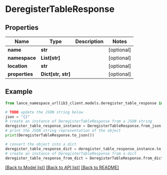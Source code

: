 # DeregisterTableResponse


## Properties

Name | Type | Description | Notes
------------ | ------------- | ------------- | -------------
**name** | **str** |  | [optional] 
**namespace** | **List[str]** |  | [optional] 
**location** | **str** |  | [optional] 
**properties** | **Dict[str, str]** |  | [optional] 

## Example

```python
from lance_namespace_urllib3_client.models.deregister_table_response import DeregisterTableResponse

# TODO update the JSON string below
json = "{}"
# create an instance of DeregisterTableResponse from a JSON string
deregister_table_response_instance = DeregisterTableResponse.from_json(json)
# print the JSON string representation of the object
print(DeregisterTableResponse.to_json())

# convert the object into a dict
deregister_table_response_dict = deregister_table_response_instance.to_dict()
# create an instance of DeregisterTableResponse from a dict
deregister_table_response_from_dict = DeregisterTableResponse.from_dict(deregister_table_response_dict)
```
[[Back to Model list]](../README.md#documentation-for-models) [[Back to API list]](../README.md#documentation-for-api-endpoints) [[Back to README]](../README.md)


